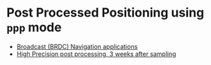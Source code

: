 Post Processed Positioning using `ppp` mode
===========================================

- [Broadcast (BRDC) Navigation applications](./BRDC)
- [High Precision post processing, 3 weeks after sampling](./FINAL)
